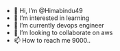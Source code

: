 - 👋 Hi, I’m @Himabindu49
- 👀 I’m interested in learning
- 🌱 I’m currently devops engineer
- 💞️ I’m looking to collaborate on aws
- 📫 How to reach me 9000..

<!---
Himabindu49/Himabindu49 is a ✨ special ✨ repository because its `README.md` (this file) appears on your GitHub profile.
You can click the Preview link to take a look at your changes.
--->
